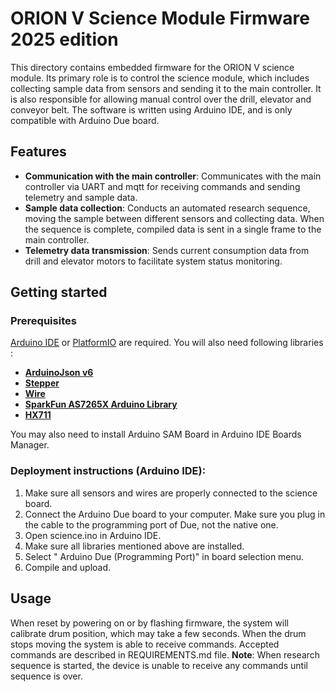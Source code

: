 # ORION V Science Module Firmware 2025 edition
This directory contains embedded firmware for the ORION V science module. Its primary role is to control the science module, which includes collecting sample data from sensors and sending
it to the main controller. It is also responsible for allowing manual control over the drill, elevator and conveyor belt.
The software is written using Arduino IDE, and is only compatible with Arduino Due board.

## Features
* **Communication with the main controller**:
Communicates with the main controller via UART and mqtt for receiving commands and sending telemetry and sample data.
* **Sample data collection**: Conducts an automated research sequence, moving the sample between different sensors and collecting data.
When the sequence is complete, compiled data is sent in a single frame to the main controller.
* **Telemetry data transmission**: Sends current consumption data from drill and elevator motors to facilitate system status monitoring.

## Getting started
### Prerequisites
[Arduino IDE](https://www.arduino.cc/en/software/) or [PlatformIO](https://platformio.org/) are required.
You will also need following libraries :
* **[ArduinoJson v6](https://arduinojson.org/v6/)**
* **[Stepper](https://docs.arduino.cc/libraries/stepper/)**
* **[Wire](https://docs.arduino.cc/language-reference/en/functions/communication/wire/)**
* **[SparkFun AS7265X Arduino Library](https://github.com/sparkfun/SparkFun_AS7265X_Arduino_Library)**
* **[HX711](https://github.com/RobTillaart/HX711)**

You may also need to install Arduino SAM Board in Arduino IDE Boards Manager.

### Deployment instructions (Arduino IDE):
1. Make sure all sensors and wires are properly connected to the science board.
2. Connect the Arduino Due board to your computer. Make sure you plug in the cable to the programming port of Due, not the native one.
3. Open science.ino in Arduino IDE.
4. Make sure all libraries mentioned above are installed.
5. Select " Arduino Due (Programming Port)" in board selection menu.
6. Compile and upload.

## Usage
When reset by powering on or by flashing firmware, the system will calibrate drum position, which may take a few seconds.
When the drum stops moving the system is able to receive commands. Accepted commands are described in REQUIREMENTS.md file.
**Note**: When research sequence is started, the device is unable to receive any commands until sequence is over.
